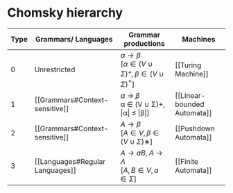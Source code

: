 # Chomsky hierarchy

| Type | Grammars/ Languages        | Grammar productions                                                                           | Machines |
| ---- | -------------------------- | --------------------------------------------------------------------------------------------- | -------- |
| 0    | Unrestricted               | $\alpha \rightarrow \beta$ <br> $[\alpha \in (V \cup \Sigma)^+, \beta \in (V \cup \Sigma)^*]$ | [[Turing Machine]]     |
| 1    | [[Grammars#Context-sensitive]]   | $\alpha$ &rarr; $\beta$ <br> α ∈ (V ∪ Σ)+, \|α\| ≤ \|β\|]                                     | [[Linear-bounded Automata]]    |
| 2    | [[Grammars#Context-sensitive]]   | $A → β$ <br> $[A ∈ V, β ∈ (V ∪ Σ)∗]$                                                          | [[Pushdown Automata]]    |
| 3    | [[Languages#Regular Languages]] | $A \rightarrow aB,\ A \rightarrow \Lambda$ <br> $[A, B \in V, a \in \Sigma]$                  | [[Finite Automata]]     |
